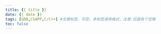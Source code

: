 ```yaml
---
title: {{ title }}
date: {{ date }}
tags: [GDB,CSAPP,C/C++] #文章标签，可空，多标签请用格式，注意:后面有个空格
toc: false
---
```

<!--more-->
